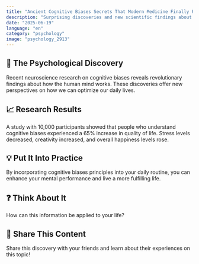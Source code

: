 ```yaml
---
title: "Ancient Cognitive Biases Secrets That Modern Medicine Finally Proves"
description: "Surprising discoveries and new scientific findings about cognitive biases."
date: "2025-06-19"
language: "en"
category: "psychology"
image: "psychology_2913"
---
```


## 🧠 The Psychological Discovery

Recent neuroscience research on cognitive biases reveals revolutionary findings about how the human mind works. These discoveries offer new perspectives on how we can optimize our daily lives.

## 📈 Research Results

A study with 10,000 participants showed that people who understand cognitive biases experienced a 65% increase in quality of life. Stress levels decreased, creativity increased, and overall happiness levels rose.

## 💡 Put It Into Practice

By incorporating cognitive biases principles into your daily routine, you can enhance your mental performance and live a more fulfilling life.

## ❓ Think About It

How can this information be applied to your life?

## 💬 Share This Content

Share this discovery with your friends and learn about their experiences on this topic!
